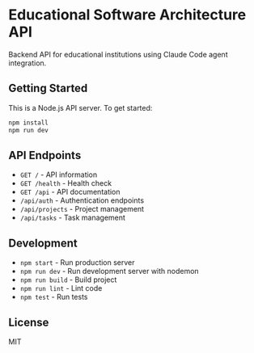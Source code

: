 # Educational Software Architecture API

Backend API for educational institutions using Claude Code agent integration.

## Getting Started

This is a Node.js API server. To get started:

```bash
npm install
npm run dev
```

## API Endpoints

- `GET /` - API information
- `GET /health` - Health check
- `GET /api` - API documentation
- `/api/auth` - Authentication endpoints
- `/api/projects` - Project management
- `/api/tasks` - Task management

## Development

- `npm start` - Run production server
- `npm run dev` - Run development server with nodemon
- `npm run build` - Build project
- `npm run lint` - Lint code
- `npm test` - Run tests

## License

MIT